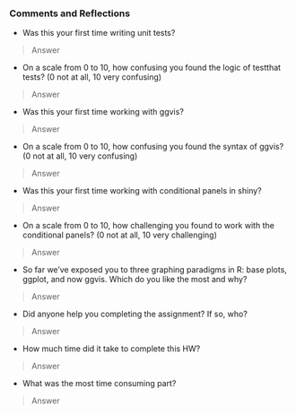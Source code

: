 ### Comments and Reflections

- Was this your first time writing unit tests?

> Answer

- On a scale from 0 to 10, how confusing you found the logic of testthat tests? (0 not
at all, 10 very confusing)

> Answer

- Was this your first time working with ggvis?

> Answer

- On a scale from 0 to 10, how confusing you found the syntax of ggvis? (0 not at all,
10 very confusing)

> Answer

- Was this your first time working with conditional panels in shiny?

> Answer

- On a scale from 0 to 10, how challenging you found to work with the conditional panels?
(0 not at all, 10 very challenging)

> Answer

- So far we’ve exposed you to three graphing paradigms in R: base plots, ggplot, and
now ggvis. Which do you like the most and why?

> Answer

- Did anyone help you completing the assignment? If so, who?

> Answer

- How much time did it take to complete this HW?

> Answer

- What was the most time consuming part?

> Answer